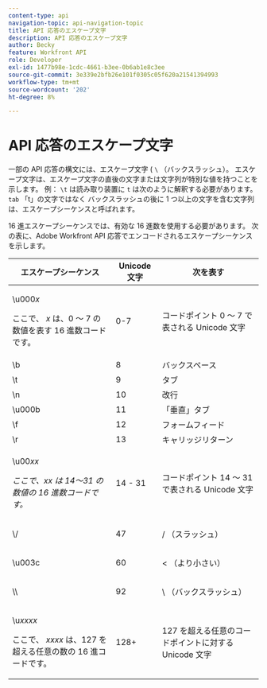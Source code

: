 ```yaml
---
content-type: api
navigation-topic: api-navigation-topic
title: API 応答のエスケープ文字
description: API 応答のエスケープ文字
author: Becky
feature: Workfront API
role: Developer
exl-id: 1477b98e-1cdc-4661-b3ee-0b6ab1e8c3ee
source-git-commit: 3e339e2bfb26e101f0305c05f620a21541394993
workflow-type: tm+mt
source-wordcount: '202'
ht-degree: 8%

---
```


# API 応答のエスケープ文字

一部の API 応答の構文には、エスケープ文字 ( `\` （バックスラッシュ）。 エスケープ文字は、エスケープ文字の直後の文字または文字列が特別な値を持つことを示します。 例： `\t` は読み取り装置に `t` は次のように解釈する必要があります。 `tab` 「t」の文字ではなく バックスラッシュの後に 1 つ以上の文字を含む文字列は、エスケープシーケンスと呼ばれます。

16 進エスケープシーケンスでは、有効な 16 進数を使用する必要があります。 次の表に、Adobe Workfront API 応答でエンコードされるエスケープシーケンスを示します。

<table style="table-layout:auto"> 
 <col> 
 <col> 
 <col> 
 <thead> 
  <tr> 
   <th><strong>エスケープシーケンス</strong> </th> 
   <th><strong>Unicode 文字</strong> </th> 
   <th><strong>次を表す</strong> </th> 
  </tr> 
 </thead> 
 <tbody> 
  <tr> 
   <td> <p>\u000<em>x</em></p> <p>ここで、 <em>x</em> は、0 ～ 7 の数値を表す 16 進数コードです。</p> </td> 
   <td>0-7</td> 
   <td>コードポイント 0 ～ 7 で表される Unicode 文字</td> 
  </tr> 
  <tr> 
   <td>\b</td> 
   <td>8</td> 
   <td>バックスペース</td> 
  </tr> 
  <tr> 
   <td>\t</td> 
   <td>9</td> 
   <td>タブ</td> 
  </tr> 
  <tr> 
   <td>\n</td> 
   <td>10</td> 
   <td>改行</td> 
  </tr> 
  <tr> 
   <td>\u000b</td> 
   <td>11</td> 
   <td>「垂直」タブ</td> 
  </tr> 
  <tr> 
   <td>\f</td> 
   <td>12</td> 
   <td>フォームフィード</td> 
  </tr> 
  <tr> 
   <td>\r</td> 
   <td>13</td> 
   <td>キャリッジリターン</td> 
  </tr> 
  <tr> 
   <td> <p>\u00<em>xx</em></p> <p><em>ここで、xx は 14～31 の数値の 16 進数コードです。</em> </p> </td> 
   <td>14 - 31</td> 
   <td>コードポイント 14 ～ 31 で表される Unicode 文字</td> 
  </tr> 
  <tr> 
   <td> <p>\/</p> </td> 
   <td>47</td> 
   <td>/ （スラッシュ）</td> 
  </tr> 
  <tr> 
   <td> <p>\u003c</p> </td> 
   <td>60</td> 
   <td>&lt; （より小さい）</td> 
  </tr> 
  <tr> 
   <td> <p>\\</p> </td> 
   <td>92</td> 
   <td>\ （バックスラッシュ）</td> 
  </tr> 
  <tr> 
   <td> <p>\u<em>xxxx</em></p> <p>ここで、 <em>xxxx</em> は、127 を超える任意の数の 16 進コードです。</p> </td> 
   <td>128+</td> 
   <td>127 を超える任意のコードポイントに対する Unicode 文字</td> 
  </tr> 
 </tbody> 
</table>

